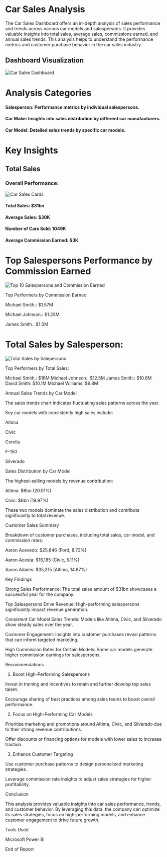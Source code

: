 # Car Sales Analysis
The Car Sales Dashboard offers an in-depth analysis of sales performance and trends across various car models and salespersons. It provides valuable insights into total sales, average sales, commissions earned, and annual sales trends. This analysis helps to understand the performance metrics and customer purchase behavior in the car sales industry.
## Dashboard Visualization
![Car Sales Dashboard ](https://github.com/user-attachments/assets/b591366a-e895-49d0-93c9-4cb928ff422e)

# Analysis Categories
#### Salesperson: Performance metrics by individual salespersons.
#### Car Make: Insights into sales distribution by different car manufacturers.
#### Car Model: Detailed sales trends by specific car models.
# Key Insights
## Total Sales
### Overall Performance:
![Car Sales Cards](https://github.com/user-attachments/assets/758becb7-c525-4a41-856b-f3e0f5c80715)

#### Total Sales: $31bn
#### Average Sales: $30K
#### Number of Cars Sold: 1049K
#### Average Commission Earned: $3K


# Top Salespersons Performance by Commission Earned
![Top 10 Salespersons and Commission Earned](https://github.com/user-attachments/assets/ac94a047-963c-4a5e-977e-6ebd842e7cfc)


Top Performers by Commission Earned

Michael Smith.: $1.57M

Michael Johnson.: $1.25M

James Smith.: $1.0M


# Total Sales by Salesperson:
![Total Sales by Salepersons](https://github.com/user-attachments/assets/f25c8ba7-616c-4717-9925-291f474a2c02)


Top Performers by Total Sales:

Michael Smith.: $16M
Michael Johnson.: $12.5M
James Smith.: $10.6M
David Smith: $10.1M
Michael Williams: $9.8M


Annual Sales Trends by Car Model

The sales trends chart indicates fluctuating sales patterns across the year.

Key car models with consistently high sales include:

Altima

Civic

Corolla

F-150

Silverado

Sales Distribution by Car Model

The highest-selling models by revenue contribution:

Altima: $6bn (20.01%)

Civic: $6bn (19.97%)

These two models dominate the sales distribution and contribute significantly to total revenue.

Customer Sales Summary

Breakdown of customer purchases, including total sales, car model, and commission rates:

Aaron Acevedo: $25,846 (Ford, 8.72%)

Aaron Acosta: $16,185 (Civic, 5.11%)

Aaron Adams: $35,315 (Altima, 14.87%)

Key Findings

Strong Sales Performance: The total sales amount of $31bn showcases a successful year for the company.

Top Salespersons Drive Revenue: High-performing salespersons significantly impact revenue generation.

Consistent Car Model Sales Trends: Models like Altima, Civic, and Silverado show steady sales over the year.

Customer Engagement: Insights into customer purchases reveal patterns that can inform targeted marketing.

High Commission Rates for Certain Models: Some car models generate higher commission earnings for salespersons.

Recommendations

1. Boost High-Performing Salespersons

Invest in training and incentives to retain and further develop top sales talent.

Encourage sharing of best practices among sales teams to boost overall performance.

2. Focus on High-Performing Car Models

Prioritize marketing and promotions around Altima, Civic, and Silverado due to their strong revenue contributions.

Offer discounts or financing options for models with lower sales to increase traction.

3. Enhance Customer Targeting

Use customer purchase patterns to design personalized marketing strategies.

Leverage commission rate insights to adjust sales strategies for higher profitability.

Conclusion

This analysis provides valuable insights into car sales performance, trends, and customer behavior. By leveraging this data, the company can optimize its sales strategies, focus on high-performing models, and enhance customer engagement to drive future growth.

Tools Used

Microsoft Power BI

End of Report


